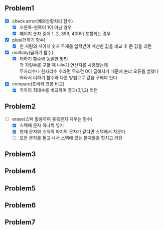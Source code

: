 ## Problem1
- [x] check error(예외상황처리 함수)
    - [x] 오른쪽-왼쪽이 1이 아닌 경우
    - [x] 페이지 숫자 중에 1, 2, 399, 400이 포함되는 경우
- [x] plus(더하기 함수)
    - [x] 한 사람의 페이지 숫자 두개를 입력받아 계산한 값을 비교 후 큰 값을 리턴
- [x] multiply(곱하기 함수)
    - [x] ~~더하기 함수와 동일한 방법~~  
          각 자릿수를 구할 때 나누기 연산자를 사용했는데  
          두자리수나 한자리수 수라면 무조건 0이 곱해지기 때문에 논리 오류를 범했다  
          따라서 더하기 함수와 다른 방법으로 값을 구해야 한다  
- [x] compare(포비와 크롱 비교)
    - [x] 각자의 최대수를 비교하여 결과(0,1,2) 리턴
## Problem2
- [ ] erase(스택 활용하여 중복문자 지우는 함수)
    - [x] 스택에 문자 하나씩 넣기
    - [x] 현재 문자와 스택의 마지막 문자가 같다면 스택에서 지운다
    - [ ] 모든 문자를 돌고 나서 스택에 있는 문자들을 합치고 리턴
## Problem3
## Problem4
## Problem5
## Problem6
## Problem7

